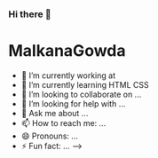 ### Hi there 👋

# MalkanaGowda


- 🔭 I’m currently working at 
- 🌱 I’m currently learning HTML CSS
- 👯 I’m looking to collaborate on ...
- 🤔 I’m looking for help with ...
- 💬 Ask me about ...
- 📫 How to reach me: ...
- 😄 Pronouns: ...
- ⚡ Fun fact: ...
-->
